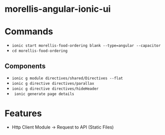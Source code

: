 # morellis-angular-ionic-ui

# Commands

- `ionic start morellis-food-ordering blank --type=angular --capacitor`
- `cd morellis-food-ordering`

## Components

- `ionic g module directives/shared/Directives --flat`
- `ionic g directive directives/parallax`
- `ionic g directive directives/hideHeader`
- ` ionic generate page details`

# Features

- Http Client Module -> Request to API (Static Files)
